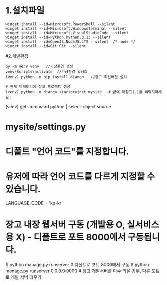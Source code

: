 
# 1.설치파일
```
winget install --id=Microsoft.PowerShell --silent
winget install --id=Microsoft.WindowsTerminal --silent
winget install --id=Microsoft.VisualStudioCode --silent
winget install --id=Python.Python.3.13 --silent
winget install --id=OpenJS.NodeJS.LTS --silent  /* node */
winget install --id=Git.Git --silent
```

#2.개발환경
```
py -m venv venv   //가상환경 생성
venv\Scripts\activate  //가상환경 활성화
(venv) python -m pip install django   //장고 최신버전 설치

# 현재 디렉토리에 장고 프로젝트 생성
(venv) python -m django startproject mysite . # 끝에 마침표(.)를 빼먹지마세요!
```

(venv) get-command python | select-object source


# mysite/settings.py
# 디폴트 "언어 코드"를 지정합니다.
# 유저에 따라 언어 코드를 다르게 지정할 수 있습니다.
LANGUAGE_CODE = 'ko-kr'

# 장고 내장 웹서버 구동 (개발용 O, 실서비스용 X) - 디폴트로 포트 8000에서 구동됩니다.
$ python manage.py runserver # 디폴트로 포트 8000에서 구동
$ python manage.py runserver 0.0.0.0:9000 # 장고 개발서버를 다수 띄울 경우, 다른 포트로 개발 서버 띄우기
